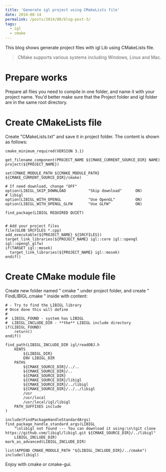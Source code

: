 ```yaml
---
title: 'Generate igl project using CMakeLists file'
date: 2014-08-14
permalink: /posts/2014/08/blog-post-3/
tags:
  - igl
  - cmake
---
```



This blog shows generate project files with igl Lib using CMakeLists file.


> CMake supports various systems including Windows, Linux and Mac.

# Prepare works
Prepare all files you need to compile in one folder, and name it with your project name. You'd better 
make sure that the Project folder and igl folder are in the same root directory.

# Create CMakeLists file
Create "CMakeLists.txt" and save it in project folder. The content is shown as follows:
```text
cmake_minimum_required(VERSION 3.1)

get_filename_component(PROJECT_NAME ${CMAKE_CURRENT_SOURCE_DIR} NAME)
project(${PROJECT_NAME})

set(CMAKE_MODULE_PATH ${CMAKE_MODULE_PATH} ${CMAKE_CURRENT_SOURCE_DIR}/cmake)

# If need download, change "OFF"
option(LIBIGL_SKIP_DOWNLOAD          "Skip download"      ON) 
# libigl
option(LIBIGL_WITH_OPENGL            "Use OpenGL"         ON)
option(LIBIGL_WITH_OPENGL_GLFW       "Use GLFW"           ON)

find_package(LIBIGL REQUIRED QUIET)


# Add your project files
file(GLOB SRCFILES *.cpp)
add_executable(${PROJECT_NAME} ${SRCFILES})
target_link_libraries(${PROJECT_NAME} igl::core igl::opengl igl::opengl_glfw)
if(TARGET igl::mosek)
  target_link_libraries(${PROJECT_NAME} igl::mosek)
endif()
```

# Create CMake module file
Create new folder named " cmake " under project folder, and create " FindLIBIGL.cmake " inside with content:
```text
# - Try to find the LIBIGL library
# Once done this will define
#
#  LIBIGL_FOUND - system has LIBIGL
#  LIBIGL_INCLUDE_DIR - **the** LIBIGL include directory
if(LIBIGL_FOUND)
    return()
endif()

find_path(LIBIGL_INCLUDE_DIR igl/readOBJ.h
    HINTS
        ${LIBIGL_DIR}
        ENV LIBIGL_DIR
    PATHS
        ${CMAKE_SOURCE_DIR}/../..
        ${CMAKE_SOURCE_DIR}/..
        ${CMAKE_SOURCE_DIR}
        ${CMAKE_SOURCE_DIR}/libigl
        ${CMAKE_SOURCE_DIR}/../libigl
        ${CMAKE_SOURCE_DIR}/../../libigl
        /usr
        /usr/local
        /usr/local/igl/libigl
    PATH_SUFFIXES include
)

include(FindPackageHandleStandardArgs)
find_package_handle_standard_args(LIBIGL
    "\nlibigl not found --- You can download it using:\n\tgit clone https://github.com/libigl/libigl.git ${CMAKE_SOURCE_DIR}/../libigl"
    LIBIGL_INCLUDE_DIR)
mark_as_advanced(LIBIGL_INCLUDE_DIR)

list(APPEND CMAKE_MODULE_PATH "${LIBIGL_INCLUDE_DIR}/../cmake")
include(libigl)
```

Enjoy with cmake or cmake-gui.

